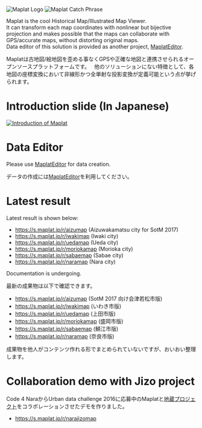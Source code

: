 ![Maplat Logo](https://code4nara.github.io/Maplat/page_imgs/maplat.png)
![Maplat Catch Phrase](https://code4nara.github.io/Maplat/page_imgs/bijective.png)

Maplat is the cool Historical Map/Illustrated Map Viewer.  
It can transform each map coordinates with nonlinear but bijective projection and makes possible that the maps can collaborate with GPS/accurate maps, without distorting original maps.  
Data editor of this solution is provided as another project, [MaplatEditor](https://github.com/code4nara/MaplatEditor/).

Maplatは古地図/絵地図を歪める事なくGPSや正確な地図と連携させられるオープンソースプラットフォームです。  
他のソリューションにない特徴として、各地図の座標変換において非線形かつ全単射な投影変換が定義可能という点が挙げられます。

# Introduction slide (In Japanese)
<a href="https://www.slideshare.net/kokogiko/maplat-historical-maps-viewer-guarantees-nonlinear-bijective-projection">![Introduction of Maplat](https://code4nara.github.io/Maplat/page_imgs/maplat_slide.png)</a>

# Data Editor
Please use [MaplatEditor](https://github.com/code4nara/MaplatEditor/) for data creation.

データの作成には[MaplatEditor](https://github.com/code4nara/MaplatEditor/)を利用してください。

# Latest result
Latest result is shown below:
* https://s.maplat.jp/r/aizumap (Aizuwakamatsu city for SotM 2017)
* https://s.maplat.jp/r/iwakimap (Iwaki city)
* https://s.maplat.jp/r/uedamap (Ueda city)
* https://s.maplat.jp/r/moriokamap (Morioka city)
* https://s.maplat.jp/r/sabaemap (Sabae city)
* https://s.maplat.jp/r/naramap (Nara city)

Documentation is undergoing.

最新の成果物は以下で確認できます。
* https://s.maplat.jp/r/aizumap (SotM 2017 向け会津若松市版)
* https://s.maplat.jp/r/iwakimap (いわき市版)
* https://s.maplat.jp/r/uedamap (上田市版)
* https://s.maplat.jp/r/moriokamap (盛岡市版)
* https://s.maplat.jp/r/sabaemap (鯖江市版)
* https://s.maplat.jp/r/naramap (奈良市版)

成果物を他人がコンテンツ作れる形でまとめられていないですが、おいおい整理します。

# Collaboration demo with Jizo project
Code 4 NaraからUrban data challenge 2016に応募中のMaplatと[地蔵プロジェクト](https://github.com/code4nara/JizoProject/wiki)をコラボレーションさせたデモを作りました。
* https://s.maplat.jp/r/narajizomap
